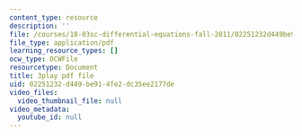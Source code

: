 ```yaml
---
content_type: resource
description: ''
file: /courses/18-03sc-differential-equations-fall-2011/02251232d449be914fe2dc35ee2177de_jOBBwI4CYjM.pdf
file_type: application/pdf
learning_resource_types: []
ocw_type: OCWFile
resourcetype: Document
title: 3play pdf file
uid: 02251232-d449-be91-4fe2-dc35ee2177de
video_files:
  video_thumbnail_file: null
video_metadata:
  youtube_id: null
---
```


